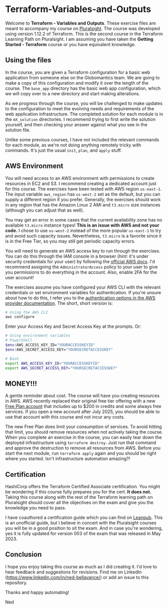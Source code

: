 # Terraform-Variables-and-Outputs

Welcome to **Terraform - Variables and Outputs**.  These exercise files are meant to accompany my course on [Pluralsight](http://www.pluralsight.com/courses/terraform-variables-outputs).  The course was developed using version 1.12.2 of Terraform. This is the second course in the Terraform Learning Path on Pluralsight. I am assuming you have taken the **Getting Started - Terraform** course or you have equivalent knowledge.

## Using the files

In the course, you are given a Terraform configuration for a basic web application from someone else on the Globomantics team. We are going to make a copy of this configuration and modify it over the length of the course. The `base_app` directory has the basic web app configuration, which we will copy over to a new directory and start making alterations.

As we progress through the course, you will be challenged to make updates to the configuration to meet the evolving needs and requirements of the web application infrastructure. The completed solution for each module is in the `mX_solution` directories. I recommend trying to first write the solution yourself, and then checking your answer against what you see in the solution file.

Unlike some previous courses, I have not included the relevant commands for each module, as we're not doing anything remotely tricky with commands. It's just the usual `init`, `plan`, and `apply` stuff.

## AWS Environment

You will need access to an AWS environment with permissions to create resources in EC2 and S3. I recommend creating a dedicated account just for this course. The exercises have been tested with AWS region `us-east-1`. The input variable `aws_region` has `us-west-2` set as the default, but you can supply a different region if you prefer. Generally, the exercises should work in any region that has the Amazon Linux 2 AMI and `t3.micro` size instances (although you can adjust that as well).

You may get an error in some cases that the current availability zone has no available `t3.micro` instance types! **This is an issue with AWS and not your code.** I chose to use `us-west-2` instead of the more popular `us-east-1` to try and avoid such capacity issues. Nevertheless, `t3.micro` is a favorite since it is in the Free Tier, so you may still get periodic capacity errors.

You will need to generate an AWS access key to run through the exercises. You can do this through the IAM console in a browser (*hint*: it's under security credentials for your user) by following the [official AWS docs](https://aws.amazon.com/premiumsupport/knowledge-center/create-access-key/). I'd recommend assigning the `AdministratorAccess` policy to your user to give you permissions to do everything in the account. Also, enable 2FA for the user account!

The exercises assume you have configured your AWS CLI with the relevant credentials or set environment variables for authentication. If you're unsure about how to do this, I refer you to the [authentication options in the AWS provider documentation](https://registry.terraform.io/providers/hashicorp/aws/latest/docs#authentication-and-configuration). The short, short version is:

```bash
# Using the AWS CLI
aws configure
```

Enter your Access Key and Secret Access Key at the prompts. Or:

```bash
# Using environment variables
# PowerShell
$env:AWS_ACCESS_KEY_ID="YOURACCESSKEYID"
$env:AWS_SECRET_ACCESS_KEY="YOURSECRETACCESSKEY"

# Bash
export AWS_ACCESS_KEY_ID="YOURACCESSKEYID"
export AWS_SECRET_ACCESS_KEY="YOURSECRETACCESSKEY"
```

## MONEY!!!

A gentle reminder about cost.  The course will have you creating resources in AWS.  AWS recently replaced their original free tier offering with a new [Free Plan account](https://aws.amazon.com/free/) that includes up to $200 in credits and some always free services. If you open a new account after July 2025, you should be able to use that account with this course and not incur any costs.

The new Free Plan does limit your consumption of services. To avoid hitting that limit, you should remove resources when not actively taking the course. When you complete an exercise in the course, you can easily tear down the deployed infrastructure using `terraform destroy`. Just run that command and approve the destruction to remove all resources from AWS. Before you start the next module, run `terraform apply` again and you should be right where you started. Isn't infrastructure automation amazing?!

## Certification

HashiCorp offers the Terraform Certified Associate certification. You might be wondering if this course fully prepares you for the cert.  **It does not.**  Taking this course along with the rest of the Terraform learning path on Pluralsight should cover all the objectives on the exam and give you the knowledge you need to pass.

I have coauthored a certification guide which you can find on [Leanpub](https://leanpub.com/terraform-certified/). This is an unofficial guide, but I believe in concert with the Pluralsight courses you will be in a good position to sit the exam. And in case you're wondering, yes it is fully updated for version 003 of the exam that was released in May 2023.

## Conclusion

I hope you enjoy taking this course as much as I did creating it.  I'd love to hear feedback and suggestions for revisions. Find me on LinkedIn (https://www.linkedin.com/in/ned-bellavance/) or add an issue to this repository.

Thanks and happy automating!

Ned
